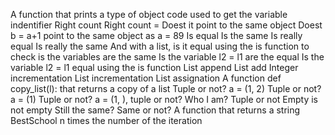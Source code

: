 A function that prints a type of object
code used to get the variable indentifier
Right count
Right count =
Doest it point to the same object
Doest b = a+1 point to the same object as a = 89
Is equal
Is the same
Is really equal
Is really the same
And with a list, is it equal
using the is function to check is the variables are the same
Is the variable l2 = l1 are the equal
Is the variable l2 = l1 equal using the is function
List append
List add
Integer incrementation
List incrementation
List assignation
A function def copy_list(l): that returns a copy of a list
Tuple or not?
a = (1, 2) Tuple or not?
a = (1) Tuple or not?
a = (1, ), tuple or not?
Who I am?
Tuple or not
Empty is not empty
Still the same?
Same or not?
A function that returns a string BestSchool n times the number of the iteration
